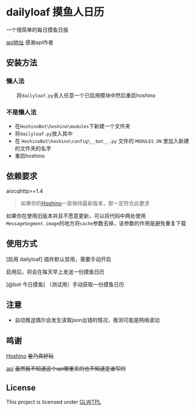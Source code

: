 # dailyloaf  摸鱼人日历
一个很简单的每日摸鱼日报

[api地址](http://d.jiek.top/KbaG) 感谢api作者
## 安装方法
### 懒人法
&emsp;&emsp;将`dailyloaf.py`丢入任意一个已启用模块中然后重启hoshino
### 不是懒人法
* 在`HoshinoBot\hoshino\modules`下新建一个文件夹
* 将`dailyloaf.py`放入其中
* 在 `HoshinoBot\hoshino\config\__bot__.py` 文件的 `MODULES_ON` 里加入新建的文件夹的名字
* 重启hoshino
## 依赖要求
aiocqhttp>=1.4
>如果你的[Hoshino](https://github.com/Ice-Cirno/HoshinoBot)一直保持最新版本，那一定符合此要求

如果你在使用旧版本并且不愿意更新，可以将代码中两处使用`MessageSegment.image`的地方将`cache`参数去掉，该参数的作用是避免重复下载
## 使用方式
[启用 dailyloaf] 插件默认禁用，需要手动开启

启用后，将会在每天早上发送一份摸鱼日历

[@bot 今日摸鱼] （测试用）手动获取一份摸鱼日历
## 注意
* 自动推送偶尔会发生读取json出错的情况，推测可能是网络波动
## 鸣谢
[Hoshino](https://github.com/Ice-Cirno/HoshinoBot) <s>星乃真好玩</s>

[api](http://d.jiek.top/KbaG) <s>虽然我不知道这个api哪里来的也不知道是谁写的</s>
## License
This project is licensed under [GLWTPL](https://github.com/me-shaon/GLWTPL/blob/master/LICENSE)
